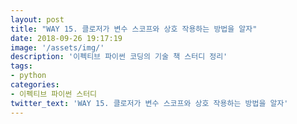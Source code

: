 ```yaml
---
layout: post
title: "WAY 15. 클로저가 변수 스코프와 상호 작용하는 방법을 알자"
date: 2018-09-26 19:17:19
image: '/assets/img/'
description: '이펙티브 파이썬 코딩의 기술 책 스터디 정리'
tags:
- python
categories:
- 이펙티브 파이썬 스터디
twitter_text: 'WAY 15. 클로저가 변수 스코프와 상호 작용하는 방법을 알자'
---
```

